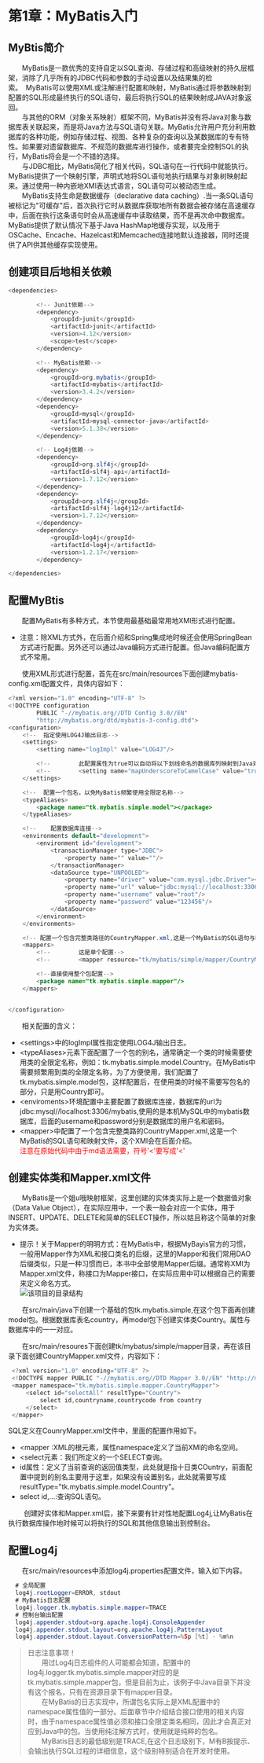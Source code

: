 # 第1章：MyBatis入门  
  
## MyBtis简介  
&emsp;&emsp;MyBatis是一款优秀的支持自定以SQL查询、存储过程和高级映射的持久层框架，消除了几乎所有的JDBC代码和参数的手动设置以及结果集的检索。&nbsp;&nbsp;MyBatis可以使用XML或注解进行配置和映射，MyBatis通过将参数映射到配置的SQL形成最终执行的SQL语句，最后将执行SQL的结果映射成JAVA对象返回。  
&emsp;&emsp;与其他的ORM（对象关系映射）框架不同，MyBatis并没有将Java对象与数据库表关联起来，而是将Java方法与SQL语句关联。MyBatis允许用户充分利用数据库的各种功能，例如存储过程、视图、各种复杂的查询以及某数据库的专有特性。如果要对遗留数据库、不规范的数据库进行操作，或者要完全控制SQL的执行，MyBatis将会是一个不错的选择。  
&emsp;&emsp;与JDBC相比，MyBatis简化了相关代码，SQL语句在一行代码中就能执行。MyBatis提供了一个映射引擎，声明式地将SQL语句地执行结果与对象树映射起来。通过使用一种内嵌地XMl表达式语言，SQL语句可以被动态生成。  
&emsp;&emsp;MyBatis支持生命是数据缓存（declarative data caching）.当一条SQL语句被标记为"可缓存"后，首次执行它时从数据库获取地所有数据会被存储在高速缓存中，后面在执行这条语句时会从高速缓存中读取结果，而不是再次命中数据库。MyBatis提供了默认情况下基于Java HashMap地缓存实现，以及用于OSCache、Encache、Hazelcast和Memcached连接地默认连接器，同时还提供了API供其他缓存实现使用。  

## 创建项目后地相关依赖  
```java  
<dependencies>

        <!-- Junit依赖-->
        <dependency>
            <groupId>junit</groupId>
            <artifactId>junit</artifactId>
            <version>4.12</version>
            <scope>test</scope>
        </dependency>

        <!-- MyBatis依赖-->
        <dependency>
            <groupId>org.mybatis</groupId>
            <artifactId>mybatis</artifactId>
            <version>3.4.2</version>
        </dependency>
        <dependency>
            <groupId>mysql</groupId>
            <artifactId>mysql-connector-java</artifactId>
            <version>5.1.38</version>
        </dependency>

        <!-- Log4j依赖-->
        <dependency>
            <groupId>org.slf4j</groupId>
            <artifactId>slf4j-api</artifactId>
            <version>1.7.12</version>
        </dependency>
        <dependency>
            <groupId>org.slf4j</groupId>
            <artifactId>slf4j-log4j12</artifactId>
            <version>1.7.12</version>
        </dependency>
        <dependency>
            <groupId>log4j</groupId>
            <artifactId>log4j</artifactId>
            <version>1.2.17</version>
        </dependency>

</dependencies>  
```  

## 配置MyBtis  
&emsp;&emsp;配置MyBatis有多种方式，本节使用最基础最常用地XMl形式进行配置。  
+ 注意：除XML方式外，在后面介绍和Spring集成地时候还会使用SpringBean方式进行配置。另外还可以通过Java编码方式进行配置。但Java编码配置方式不常用。  
  
&emsp;&emsp;使用XML形式进行配置，首先在src/main/resources下面创建mybatis-config.xml配置文件，具体内容如下：  
```java  
<?xml version="1.0" encoding="UTF-8" ?>
<!DOCTYPE configuration
        PUBLIC "-//mybatis.org//DTD Config 3.0//EN"
        "http://mybatis.org/dtd/mybatis-3-config.dtd">
<configuration>
    <!--  指定使用LOG4J输出日志-->
    <settings>
        <setting name="logImpl" value="LOG4J"/>

        <!--        此配置属性为true可以自动将以下划线命名的数据库列映射到Java对象的驼峰式命名属性中。-->
        <!--        <setting name="mapUnderscoreToCamelCase" value="true"/>-->
    </settings>

    <!--  配置一个包名，以免MyBatis频繁使用全限定名称-->
    <typeAliases>
        <package name="tk.mybatis.simple.model"></package>
    </typeAliases>

    <!--    配置数据库连接-->
    <environments default="development">
        <environment id="development">
            <transactionManager type="JDBC">
                <property name="" value=""/>
            </transactionManager>
            <dataSource type="UNPOOLED">
                <property name="driver" value="com.mysql.jdbc.Driver"></property>
                <property name="url" value="jdbc:mysql://localhost:3306/mybatis"/>
                <property name="username" value="root"/>
                <property name="password" value="123456"/>
            </dataSource>
        </environment>
    </environments>

    <!-- 配置一个包含完整类路径的CountryMapper.xml,这是一个MyBatis的SQL语句与映射配置文件-->
    <mappers>
        <!--        这是单个配置-->
        <!--        <mapper resource="tk/mybatis/simple/mapper/CountryMapper.xml"></mapper>-->

        <!--直接使用整个包配置-->
        <package name="tk.mybatis.simple.mapper"/>
    </mappers>


</configuration>
```  
&emsp;&emsp;相关配置的含义：  
+ &lt;settings>中的logImpl属性指定使用LOG4J输出日志。  
+ &lt;typeAliases>元素下面配置了一个包的别名，通常确定一个类的时候需要使用类的全限定名称，例如：tk.mybatis.simple.model.Country。在MyBatis中需要频繁用到类的全限定名称，为了方便使用，我们配置了tk.mybatis.simple.model包，这样配置后，在使用类的时候不需要写包名的部分，只是用Country即可。  
+ &lt;enviroments>环境配置中主要配置了数据库连接，数据库的url为jdbc:mysql//localhost:3306/mybatis,使用的是本机MySQL中的mybatis数据库，后面的username和password分别是数据库的用户名和密码。    
+ &lt;mapper>中配置了一个包含完整类路的CountryMapper.xml,这是一个MyBatis的SQL语句和映射文件，这个XMl会在后面介绍。  
  <font color="red">注意在原始代码中由于md语法需要，符号'<'要写成'&lt;'</font> 
  
    
  
## 创建实体类和Mapper.xml文件  
&emsp;&emsp;MyBatis是一个姐u哦映射框架，这里创建的实体类实际上是一个数据值对象（Data Value Object），在实际应用中，一个表一般会对应一个实体，用于INSERT、UPDATE、DELETE和简单的SELECT操作，所以姑且称这个简单的对象为实体类。  
+ 提示！关于Mapper的明明方式：在MyBatis中，根据MyBayis官方的习惯，一般用Mapper作为XML和接口类名的后缀，这里的Mapper和我们常用DAO后缀类似，只是一种习惯而已，本书中全部使用Mapper后缀。通常称XMl为Mapper.xml文件，称接口为Mapper接口，在实际应用中可以根据自己的需要来定义命名方式。   
![该项目的目录结构](,"该项目的目录结构")
  
&emsp;&emsp;在src/main/java下创建一个基础的包tk.mybatis.simple,在这个包下面再创建model包。根据数据库表名country，再model包下创建实体类Country。属性与数据库中的一一对应。  
    
  
&emsp;&emsp;在src/main/resoures下面创建tk/mybatus/simple/mapper目录，再在该目录下面创建CountryMapper.xml文件，内容如下：  
 ```java  
  <?xml version="1.0" encoding="UTF-8" ?>
  <!DOCTYPE mapper PUBLIC "-//mybatis.org//DTD Mapper 3.0//EN" "http://mybatis.org/dtd/mybatis-3-mapper.dtd" >
  <mapper namespace="tk.mybatis.simple.mapper.CountryMapper">
      <select id="selectAll" resultType="Country">
          select id,countryname,countrycode from country
      </select>
  </mapper>  
```  
SQL定义在CounryMapper.xml文件中，里面的配置作用如下。  
+ <mapper :XML的根元素，属性namespace定义了当前XMl的命名空间。  
+ <select元素：我们所定义的一个SELECT查询。  
+ id属性：定义了当前查询的返回值类型，此处就是指十日类COuntry，前面配置中提到的别名主要用于这里，如果没有设置别名，此处就需要写成resultType="tk.mybatis.simple.model.Country"。
+ select id,...:查询SQL语句。  
    
&emsp;&emsp; 创建好实体和Mapper.xml后，接下来要有针对性地配置Log4j,让MyBatis在执行数据库操作地时候可以将执行的SQL和其他信息输出到控制台。  
    
## 配置Log4j  
&emsp;&emsp;在src/main/resources中添加log4j.properties配置文件，输入如下内容。      
```java  
  # 全局配置
  log4j.rootLogger=ERROR, stdout
  # MyBatis日志配置
  log4j.logger.tk.mybatis.simple.mapper=TRACE
  # 控制台输出配置
  log4j.appender.stdout=org.apache.log4j.ConsoleAppender
  log4j.appender.stdout.layout=org.apache.log4j.PatternLayout
  log4j.appender.stdout.layout.ConversionPattern=%5p [%t] - %m%n
```  
    
> 日志注意事项！  
&emsp;&emsp;用过Log4j日志组件的人可能都会知道，配置中的log4j.logger.tk.mybatis.simple.mapper对应的是tk.mybatis.simple.mapper包，但是目前为止，该例子中Java目录下并没有这个报名，只有在资源目录下有mapper目录。  
&emsp;&emsp;在MyBatis的日志实现中，所谓包名实际上是XML配置中的namespace属性值的一部分。后面章节中介绍结合接口使用的相关内容时，由于namespace属性值必须和接口全限定类名相同，因此才会真正对应到Java中的包。当使用纯注解方式时，使用就是纯粹的包名。  
&emsp;&emsp;MyBatis日志的最低级别是TRACE,在这个日志级别下，M有B按提示、会输出执行SQL过程的详细信息，这个级别特别适合在开发时使用。















